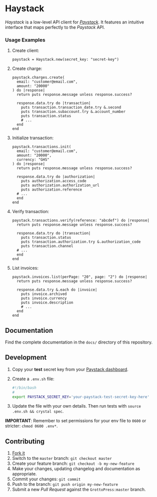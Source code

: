 # Haystack

*Haystack* is a low-level API client for [*Paystack*](https://paystack.com). It features an intuitive interface that maps perfectly to the *Paystack* API.

### Usage Examples

1. Create client:

   ```crystal
   paystack = Haystack.new(secret_key: "secret-key")
   ```

1. Create charge:

   ```crystal
   paystack.charges.create(
     email: "customer@email.com",
     amount: "20000"
   ) do |response|
     return puts response.message unless response.success?

     response.data.try do |transaction|
       puts transaction.transaction_date.try &.second
       puts transaction.subaccount.try &.account_number
       puts transaction.status
       # ...
     end
   end
   ```

1. Initialize transaction:

   ```crystal
   paystack.transactions.init(
     email: "customer@email.com",
     amount: "20000",
     currency: "GHS"
   ) do |response|
     return puts response.message unless response.success?

     response.data.try do |authorization|
       puts authorization.access_code
       puts authorization.authorization_url
       puts authorization.reference
     # ...
     end
   end
   ```

1. Verify transaction:

   ```crystal
   paystack.transactions.verify(reference: "abcdef") do |response|
     return puts response.message unless response.success?

     response.data.try do |transaction|
       puts transaction.status
       puts transaction.authorization.try &.authorization_code
       puts transaction.channel
     # ...
     end
   end
   ```

1. List invoices:

   ```crystal
   paystack.invoices.list(perPage: "20", page: "2") do |response|
     return puts response.message unless response.success?

     response.data.try &.each do |invoice|
       puts invoice.archived
       puts invoice.currency
       puts invoice.description
       # ...
     end
   end
   ```

## Documentation

Find the complete documentation in the `docs/` directory of this repository.

## Development

1. Copy your **test** secret key from your [Paystack dashboard](https://dashboard.paystack.com).

1. Create a `.env.sh` file:

   ```bash
   #!/bin/bash
   #
   export PAYSTACK_SECRET_KEY='your-paystack-test-secret-key-here'
   ```

1. Update the file with your own details. Then run tests with `source .env.sh && crystal spec`.

**IMPORTANT**: Remember to set permissions for your env file to `0600` or stricter: `chmod 0600 .env*`.

## Contributing

1. [Fork it](https://github.com/GrottoPress/haystack/fork)
1. Switch to the `master` branch: `git checkout master`
1. Create your feature branch: `git checkout -b my-new-feature`
1. Make your changes, updating changelog and documentation as appropriate.
1. Commit your changes: `git commit`
1. Push to the branch: `git push origin my-new-feature`
1. Submit a new *Pull Request* against the `GrottoPress:master` branch.
